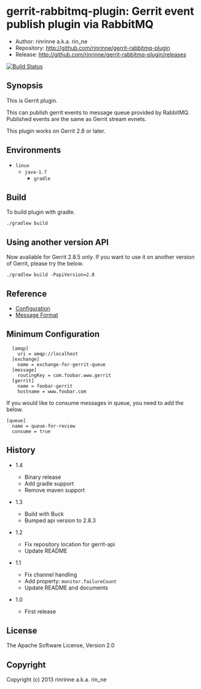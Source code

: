 gerrit-rabbitmq-plugin: Gerrit event publish plugin via RabbitMQ
=======================

* Author: rinrinne a.k.a. rin_ne
* Repository: http://github.com/rinrinne/gerrit-rabbitmq-plugin
* Release: http://github.com/rinrinne/gerrit-rabbitmq-plugin/releases

[![Build Status](https://travis-ci.org/rinrinne/gerrit-rabbitmq-plugin.png?branch=master)](https://travis-ci.org/rinrinne/gerrit-rabbitmq-plugin)

Synopsis
----------------------

This is Gerrit plugin.

This can publish gerrit events to message queue provided by RabbitMQ.
Published events are the same as Gerrit stream evnets.

This plugin works on Gerrit 2.8 or later.

Environments
---------------------

* `linux`
  * `java-1.7`
    * `gradle`

Build
---------------------

To build plugin with gradle.

    ./gradlew build

Using another version API
--------------------------

Now avaliable for Gerrit 2.8.5 only. If you want to use it on another version of Gerrit, please try the below.

    ./gradlew build -PapiVersion=2.8

Reference
---------------------

* [Configuration]
* [Message Format]

[Configuration]: https://github.com/rinrinne/gerrit-rabbitmq-plugin/blob/master/src/main/resources/Documentation/config.md
[Message Format]: https://github.com/rinrinne/gerrit-rabbitmq-plugin/blob/master/src/main/resources/Documentation/message.md

Minimum Configuration
---------------------

```
  [amqp]
    uri = amqp://localhost
  [exchange]
    name = exchange-for-gerrit-queue
  [message]
    routingKey = com.foobar.www.gerrit
  [gerrit]
    name = foobar-gerrit
    hostname = www.foobar.com
```

If you would like to consume messages in queue, you need to add the below.

```
[queue]
  name = queue-for-review
  consume = true
```

History
---------------------

* 1.4
  * Binary release
  * Add gradle support
  * Remove maven support

* 1.3
  * Build with Buck
  * Bumped api version to 2.8.3

* 1.2
  * Fix repository location for gerrit-api
  * Update README

* 1.1
  * Fix channel handling
  * Add property: `monitor.failureCount`
  * Update README and documents

* 1.0
  *  First release

License
---------------------

The Apache Software License, Version 2.0

Copyright
---------------------

Copyright (c) 2013 rinrinne a.k.a. rin_ne
